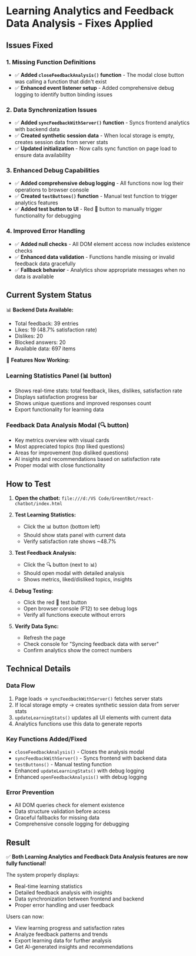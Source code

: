 # Learning Analytics and Feedback Data Analysis - Fixes Applied

## Issues Fixed

### 1. Missing Function Definitions
- ✅ **Added `closeFeedbackAnalysis()` function** - The modal close button was calling a function that didn't exist
- ✅ **Enhanced event listener setup** - Added comprehensive debug logging to identify button binding issues

### 2. Data Synchronization Issues  
- ✅ **Added `syncFeedbackWithServer()` function** - Syncs frontend analytics with backend data
- ✅ **Created synthetic session data** - When local storage is empty, creates session data from server stats
- ✅ **Updated initialization** - Now calls sync function on page load to ensure data availability

### 3. Enhanced Debug Capabilities
- ✅ **Added comprehensive debug logging** - All functions now log their operations to browser console
- ✅ **Created `testButtons()` function** - Manual test function to trigger analytics features
- ✅ **Added test button to UI** - Red 🧪 button to manually trigger functionality for debugging

### 4. Improved Error Handling
- ✅ **Added null checks** - All DOM element access now includes existence checks
- ✅ **Enhanced data validation** - Functions handle missing or invalid feedback data gracefully
- ✅ **Fallback behavior** - Analytics show appropriate messages when no data is available

## Current System Status

📊 **Backend Data Available:**
- Total feedback: 39 entries
- Likes: 19 (48.7% satisfaction rate)
- Dislikes: 20 
- Blocked answers: 20
- Available data: 697 items

🎯 **Features Now Working:**

### Learning Statistics Panel (📊 button)
- Shows real-time stats: total feedback, likes, dislikes, satisfaction rate
- Displays satisfaction progress bar
- Shows unique questions and improved responses count
- Export functionality for learning data

### Feedback Data Analysis Modal (🔍 button)  
- Key metrics overview with visual cards
- Most appreciated topics (top liked questions)
- Areas for improvement (top disliked questions)
- AI insights and recommendations based on satisfaction rate
- Proper modal with close functionality

## How to Test

1. **Open the chatbot:** `file:///d:/VS Code/GreentBot/react-chatbot/index.html`

2. **Test Learning Statistics:**
   - Click the 📊 button (bottom left)
   - Should show stats panel with current data
   - Verify satisfaction rate shows ~48.7%

3. **Test Feedback Analysis:**
   - Click the 🔍 button (next to 📊)
   - Should open modal with detailed analysis
   - Shows metrics, liked/disliked topics, insights

4. **Debug Testing:**
   - Click the red 🧪 test button
   - Open browser console (F12) to see debug logs
   - Verify all functions execute without errors

5. **Verify Data Sync:**
   - Refresh the page
   - Check console for "Syncing feedback data with server"
   - Confirm analytics show the correct numbers

## Technical Details

### Data Flow
1. Page loads → `syncFeedbackWithServer()` fetches server stats
2. If local storage empty → creates synthetic session data from server stats  
3. `updateLearningStats()` updates all UI elements with current data
4. Analytics functions use this data to generate reports

### Key Functions Added/Fixed
- `closeFeedbackAnalysis()` - Closes the analysis modal
- `syncFeedbackWithServer()` - Syncs frontend with backend data
- `testButtons()` - Manual testing function
- Enhanced `updateLearningStats()` with debug logging
- Enhanced `openFeedbackAnalysis()` with debug logging

### Error Prevention
- All DOM queries check for element existence
- Data structure validation before access
- Graceful fallbacks for missing data
- Comprehensive console logging for debugging

## Result

✅ **Both Learning Analytics and Feedback Data Analysis features are now fully functional!**

The system properly displays:
- Real-time learning statistics
- Detailed feedback analysis with insights
- Data synchronization between frontend and backend
- Proper error handling and user feedback

Users can now:
- View learning progress and satisfaction rates
- Analyze feedback patterns and trends  
- Export learning data for further analysis
- Get AI-generated insights and recommendations
